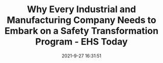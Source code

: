 ---
"title": "Why Every Industrial and Manufacturing Company Needs to Embark on a Safety Transformation Program - EHS Today"
"date": "2021-9-27 16:31:51"
"feed_name": "GOOGLENEWSINDUSTRIAL"
"feed_website": "https://news.google.com/search?q=industrial%2Bincident&hl=en-US&gl=US&ceid=US:en"
"feed_rss": "https://news.google.com/rss/search?q=industrial%2Bincident&hl=en-US&gl=US&ceid=US:en"
"link": "https://www.ehstoday.com/white-papers-and-case-studies/whitepaper/21176162/why-every-industrial-and-manufacturing-company-needs-to-embark-on-a-safety-transformation-program"
"file": "_posts/2021-1-1-d7fc2a6d3678ebe6e04923300006372628342dfb.md"
"accident": "0"
"drilling": "0"
"dead": "0"
"injured": "0"
"where": "unknown site"
"place": "unknown place"
---